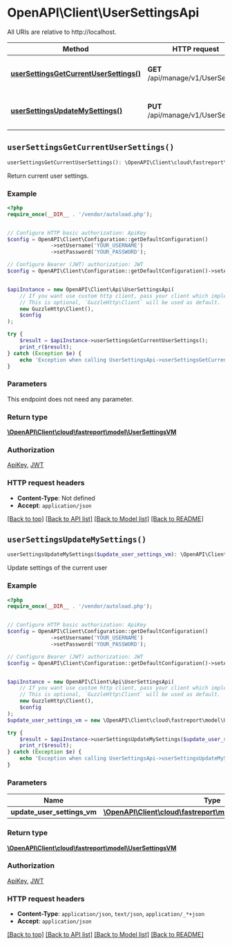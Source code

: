 # OpenAPI\Client\UserSettingsApi

All URIs are relative to http://localhost.

Method | HTTP request | Description
------------- | ------------- | -------------
[**userSettingsGetCurrentUserSettings()**](UserSettingsApi.md#userSettingsGetCurrentUserSettings) | **GET** /api/manage/v1/UserSettings | Return current user settings.
[**userSettingsUpdateMySettings()**](UserSettingsApi.md#userSettingsUpdateMySettings) | **PUT** /api/manage/v1/UserSettings | Update settings of the current user


## `userSettingsGetCurrentUserSettings()`

```php
userSettingsGetCurrentUserSettings(): \OpenAPI\Client\cloud\fastreport\model\UserSettingsVM
```

Return current user settings.

### Example

```php
<?php
require_once(__DIR__ . '/vendor/autoload.php');


// Configure HTTP basic authorization: ApiKey
$config = OpenAPI\Client\Configuration::getDefaultConfiguration()
              ->setUsername('YOUR_USERNAME')
              ->setPassword('YOUR_PASSWORD');

// Configure Bearer (JWT) authorization: JWT
$config = OpenAPI\Client\Configuration::getDefaultConfiguration()->setAccessToken('YOUR_ACCESS_TOKEN');


$apiInstance = new OpenAPI\Client\Api\UserSettingsApi(
    // If you want use custom http client, pass your client which implements `GuzzleHttp\ClientInterface`.
    // This is optional, `GuzzleHttp\Client` will be used as default.
    new GuzzleHttp\Client(),
    $config
);

try {
    $result = $apiInstance->userSettingsGetCurrentUserSettings();
    print_r($result);
} catch (Exception $e) {
    echo 'Exception when calling UserSettingsApi->userSettingsGetCurrentUserSettings: ', $e->getMessage(), PHP_EOL;
}
```

### Parameters

This endpoint does not need any parameter.

### Return type

[**\OpenAPI\Client\cloud\fastreport\model\UserSettingsVM**](../Model/UserSettingsVM.md)

### Authorization

[ApiKey](../../README.md#ApiKey), [JWT](../../README.md#JWT)

### HTTP request headers

- **Content-Type**: Not defined
- **Accept**: `application/json`

[[Back to top]](#) [[Back to API list]](../../README.md#endpoints)
[[Back to Model list]](../../README.md#models)
[[Back to README]](../../README.md)

## `userSettingsUpdateMySettings()`

```php
userSettingsUpdateMySettings($update_user_settings_vm): \OpenAPI\Client\cloud\fastreport\model\UserSettingsVM
```

Update settings of the current user

### Example

```php
<?php
require_once(__DIR__ . '/vendor/autoload.php');


// Configure HTTP basic authorization: ApiKey
$config = OpenAPI\Client\Configuration::getDefaultConfiguration()
              ->setUsername('YOUR_USERNAME')
              ->setPassword('YOUR_PASSWORD');

// Configure Bearer (JWT) authorization: JWT
$config = OpenAPI\Client\Configuration::getDefaultConfiguration()->setAccessToken('YOUR_ACCESS_TOKEN');


$apiInstance = new OpenAPI\Client\Api\UserSettingsApi(
    // If you want use custom http client, pass your client which implements `GuzzleHttp\ClientInterface`.
    // This is optional, `GuzzleHttp\Client` will be used as default.
    new GuzzleHttp\Client(),
    $config
);
$update_user_settings_vm = new \OpenAPI\Client\cloud\fastreport\model\UpdateUserSettingsVM(); // \OpenAPI\Client\cloud\fastreport\model\UpdateUserSettingsVM

try {
    $result = $apiInstance->userSettingsUpdateMySettings($update_user_settings_vm);
    print_r($result);
} catch (Exception $e) {
    echo 'Exception when calling UserSettingsApi->userSettingsUpdateMySettings: ', $e->getMessage(), PHP_EOL;
}
```

### Parameters

Name | Type | Description  | Notes
------------- | ------------- | ------------- | -------------
 **update_user_settings_vm** | [**\OpenAPI\Client\cloud\fastreport\model\UpdateUserSettingsVM**](../Model/UpdateUserSettingsVM.md)|  | [optional]

### Return type

[**\OpenAPI\Client\cloud\fastreport\model\UserSettingsVM**](../Model/UserSettingsVM.md)

### Authorization

[ApiKey](../../README.md#ApiKey), [JWT](../../README.md#JWT)

### HTTP request headers

- **Content-Type**: `application/json`, `text/json`, `application/_*+json`
- **Accept**: `application/json`

[[Back to top]](#) [[Back to API list]](../../README.md#endpoints)
[[Back to Model list]](../../README.md#models)
[[Back to README]](../../README.md)
